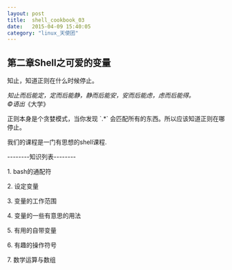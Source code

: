 ```yaml
---
layout: post
title:  shell_cookbook_03
date:   2015-04-09 15:40:05
category: "linux_天使团"
---
```

<h2>第二章Shell之可爱的变量</h2>
<p>知止，知道正则在什么时候停止。</p>
<p><I>知止而后能定，定而后能静，静而后能安，安而后能虑，虑而后能得。
									<br>&copy;语出</I>《大学》</p>
正则本身是个贪婪模式，当你发现 `.*` 会匹配所有的东西。所以应该知道正则在哪停止。
<p>我们的课程是一门有思想的shell课程.</p>
<p>--------知识列表--------</p>
<p>1.	bash的通配符</p>
<p>2.	设定变量</p>
<p>3.	变量的工作范围</p>
<p>4.	变量的一些有意思的用法</p>
<p>5.	有用的自带变量</p>
<p>6.	有趣的操作符号</p>
<p>7.	数学运算与数组</p>
